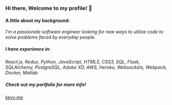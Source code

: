 ### Hi there, Welcome to my profile! 👋

#### A little about my background:
_I'm a passionate software engineer looking for new ways to utilize code to solve problems faced by everyday people._

##### I have experience in:
_React.js, Redux, Python, JavaScript, HTML5, CSS3, SQL, Flask, SQLAlchemy, PostgreSQL, Adobe XD, AWS, Heroku, Websockets, Webpack, Docker, Matlab_

##### Check out my portfolio for more info!
<a href="https://kevv.me/"> kevv.me</a>
